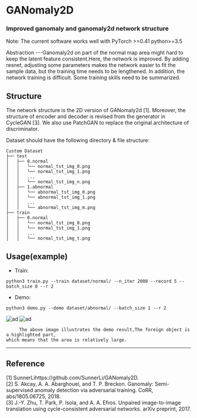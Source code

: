 # GANomaly2D
### Improved ganomaly and ganomaly2d network structure
Note: The current software works well with PyTorch >=0.41 python>=3.5

Abstraction
---Ganomaly2d on part of the normal map area might hard to keep the latent feature consistent.Here, the network is improved. By adding resnet, adjusting some parameters makes the network easier to fit the sample data, but the training time needs to be lengthened. In addition, the network training is difficult. Some training skills need to be summarized.

Structure
---
The network structure is the 2D version of GANomaly2d [1]. Moreover, the structure of encoder and decoder is revised from the generator in CycleGAN [3]. We also use PatchGAN to replace the original architecture of discriminator.

Dataset should have the following directory & file structure:
```
Custom Dataset
├── test
│   ├── 0.normal
│   │   └── normal_tst_img_0.png
│   │   └── normal_tst_img_1.png
│   │   ...
│   │   └── normal_tst_img_n.png
│   ├── 1.abnormal
│   │   └── abnormal_tst_img_0.png
│   │   └── abnormal_tst_img_1.png
│   │   ...
│   │   └── abnormal_tst_img_m.png
├── train
│   ├── 0.normal
│   │   └── normal_tst_img_0.png
│   │   └── normal_tst_img_1.png
│   │   ...
│   │   └── normal_tst_img_t.png

```

Usage(example)
---
* Train:
```
python3 train.py --train dataset/normal/ --n_iter 2000 --record 5 --batch_size 8 --r 2
```
* Demo:
```
python3 demo.py --demo dataset/abnormal/ --batch_size 1 --r 2
```

![ad](https://github.com/gewenchao/anomaly-detection-of-improved-ganomaly2d/blob/master/0.png)
![ad](https://github.com/gewenchao/anomaly-detection-of-improved-ganomaly2d/blob/master/1.png)

```
     The above image illustrates the demo result,The foreign object is a highlighted part,  
which means that the area is relatively large.
```
---
Reference
---
[1] SunnerLihttps://github.com/SunnerLi/GANomaly2D.  
[2] S. Akcay, A. A. Abarghouei, and T. P. Breckon. Ganomaly: Semi-supervised anomaly detection via adversarial training. CoRR, abs/1805.06725, 2018.  
[3] J.-Y. Zhu, T. Park, P. Isola, and A. A. Efros. Unpaired image-to-image translation using cycle-consistent adversarial networks. arXiv preprint, 2017.        
